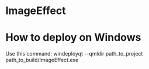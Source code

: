 # ImageEffect
# How to deploy on Windows
Use this command:  windeployqt --qmldir path_to_project path_to_build/ImageEffect.exe 